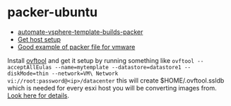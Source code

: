 # packer-ubuntu

-   [automate-vsphere-template-builds-packer](https://www.thehumblelab.com/automate-vsphere-template-builds-packer/)
-   [Get host setup](https://nickcharlton.net/posts/using-packer-esxi-6.html)
-   [Good example of packer file for vmware](https://github.com/chef/bento/blob/master/ubuntu/ubuntu-18.10-amd64.json)

Install [ovftool](https://www.vmware.com/support/developer/ovf/) and get it setup by running something like `ovftool --acceptAllEulas --name=mytemplate --datastore=datastore1 --diskMode=thin --network=VM\ Network  vi://root:password@<ip>/datacenter`
this will create $HOME/.ovftool.ssldb which is needed for every esxi host you will be converting images from. [Look here for details](https://github.com/hashicorp/packer/issues/4289).
